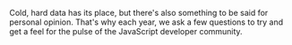 Cold, hard data has its place, but there's also something to be said for personal opinion. That's why each year, we ask a few questions to try and get a feel for the pulse of the JavaScript developer community. 
